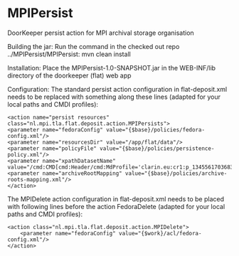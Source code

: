 # MPIPersist
DoorKeeper persist action for MPI archival storage organisation

Building the jar:
Run the command in the checked out repo ../MPIPersist/MPIPersist: mvn clean install

Installation:
Place the MPIPersist-1.0-SNAPSHOT.jar in the WEB-INF/lib directory of the doorkeeper (flat) web app

Configuration:
The standard persist action configuration in flat-deposit.xml needs to be replaced with something along these lines (adapted for your local paths and CMDI profiles):
```
<action name="persist resources" class="nl.mpi.tla.flat.deposit.action.MPIPersists">
<parameter name="fedoraConfig" value="{$base}/policies/fedora-config.xml"/>
<parameter name="resourcesDir" value="/app/flat/data"/>
<parameter name="policyFile" value="{$base}/policies/persistence-policy.xml"/>
<parameter name="xpathDatasetName" value="/cmd:CMD[cmd:Header/cmd:MdProfile='clarin.eu:cr1:p_1345561703683']/cmd:Components/cmd:ComicBook/cmd:Title"/>
<parameter name="archiveRootMapping" value="{$base}/policies/archive-roots-mapping.xml"/>
</action>
```

The MPIDelete action configuration in flat-deposit.xml needs to be placed with following lines before the action FedoraDelete (adapted for your local paths and CMDI profiles):
```
<action class="nl.mpi.tla.flat.deposit.action.MPIDelete">
	<parameter name="fedoraConfig" value="{$work}/acl/fedora-config.xml"/>
</action>
```
